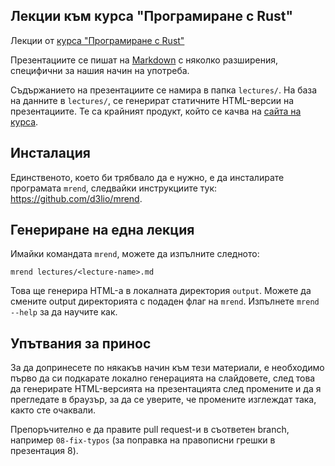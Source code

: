 ## Лекции към курса "Програмиране с Rust"

Лекции от [курса "Програмиране с Rust"](https://fmi.rust-lang.bg)

Презентациите се пишат на [Markdown](https://en.wikipedia.org/wiki/Markdown) с няколко разширения, специфични за нашия начин на употреба.

Съдържанието на презентациите се намира в папка `lectures/`. На база на данните в `lectures/`, се генерират статичните HTML-версии на презентациите. Те са крайният продукт, който се качва на [сайта на курса](https://fmi.rust-lang.bg).

## Инсталация

Единственото, което би трябвало да е нужно, е да инсталирате програмата `mrend`, следвайки инструкциите тук: https://github.com/d3lio/mrend.

## Генериране на една лекция

Имайки командата `mrend`, можете да изпълните следното:

```
mrend lectures/<lecture-name>.md
```

Това ще генерира HTML-а в локалната директория `output`. Можете да смените output директорията с подаден флаг на `mrend`. Изпълнете `mrend --help` за да научите как.

## Упътвания за принос

За да допринесете по някакъв начин към тези материали, е необходимо първо да си подкарате локално генерацията на слайдовете, след това да генерирате HTML-версията на презентацията след промените и да я прегледате в браузър, за да се уверите, че промените изглеждат така, както сте очаквали.

Препоръчително е да правите pull request-и в съответен branch, например `08-fix-typos` (за поправка на правописни грешки в презентация 8).
